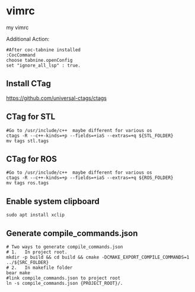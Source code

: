 # vimrc
my vimrc

Additional Action:
```
#After coc-tabnine installed
:CocCommand
choose tabnine.openConfig
set "ignore_all_lsp" : true.
```
## Install CTag
https://github.com/universal-ctags/ctags  

## CTag for STL
```
#Go to /usr/include/c++  maybe different for various os
ctags -R --c++-kinds=+p --fields=+iaS --extras=+q ${STL_FOLDER}
mv tags stl.tags
```

## CTag for ROS

```
#Go to /usr/include/c++  maybe different for various os
ctags -R --c++-kinds=+p --fields=+iaS --extras=+q ${ROS_FOLDER}
mv tags ros.tags
```

## Enable system clipboard
```
sudo apt install xclip
```

## Generate compile_commands.json
```
# Two ways to generate compile_commands.json
# 1.   In project root.
mkdir -p build && cd build && cmake -DCMAKE_EXPORT_COMPILE_COMMANDS=1 ../${SRC_FOLDER}
# 2.   In makefile folder
bear make
#link compile_commands.json to project root
ln -s compile_commands.json {PROJECT_ROOT}/.
```
